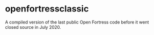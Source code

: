# openfortressclassic
A compiled version of the last public Open Fortress code before it went closed source in July 2020.
